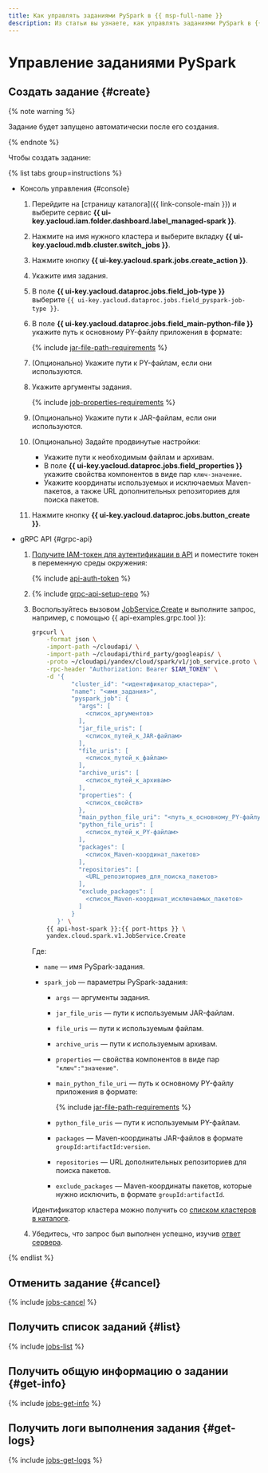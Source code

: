 ```yaml
---
title: Как управлять заданиями PySpark в {{ msp-full-name }}
description: Из статьи вы узнаете, как управлять заданиями PySpark в {{ msp-full-name }}.
---
```


# Управление заданиями PySpark

## Создать задание {#create}

{% note warning %}

Задание будет запущено автоматически после его создания.

{% endnote %}

Чтобы создать задание:

{% list tabs group=instructions %}

- Консоль управления {#console}

    1. Перейдите на [страницу каталога]({{ link-console-main }}) и выберите сервис **{{ ui-key.yacloud.iam.folder.dashboard.label_managed-spark }}**.
    1. Нажмите на имя нужного кластера и выберите вкладку **{{ ui-key.yacloud.mdb.cluster.switch_jobs }}**.
    1. Нажмите кнопку **{{ ui-key.yacloud.spark.jobs.create_action }}**.
    1. Укажите имя задания.
    1. В поле **{{ ui-key.yacloud.dataproc.jobs.field_job-type }}** выберите `{{ ui-key.yacloud.dataproc.jobs.field_pyspark-job-type }}`.
    1. В поле **{{ ui-key.yacloud.dataproc.jobs.field_main-python-file }}** укажите путь к основному PY-файлу приложения в формате:

        {% include [jar-file-path-requirements](../../_includes/managed-spark/jar-file-path-requirements.md) %}

    1. (Опционально) Укажите пути к PY-файлам, если они используются.
    1. Укажите аргументы задания.

       {% include [job-properties-requirements](../../_includes/managed-spark/job-properties-requirements.md) %}

    1. (Опционально) Укажите пути к JAR-файлам, если они используются.
    1. (Опционально) Задайте продвинутые настройки:

        * Укажите пути к необходимым файлам и архивам.
        * В поле **{{ ui-key.yacloud.dataproc.jobs.field_properties }}** укажите свойства компонентов в виде пар `ключ-значение`.
        * Укажите координаты используемых и исключаемых Maven-пакетов, а также URL дополнительных репозиториев для поиска пакетов.

    1. Нажмите кнопку **{{ ui-key.yacloud.dataproc.jobs.button_create }}**.

- gRPC API {#grpc-api}

    1. [Получите IAM-токен для аутентификации в API](../api-ref/authentication.md) и поместите токен в переменную среды окружения:

       {% include [api-auth-token](../../_includes/mdb/api-auth-token.md) %}

    1. {% include [grpc-api-setup-repo](../../_includes/mdb/grpc-api-setup-repo.md) %}

    1. Воспользуйтесь вызовом [JobService.Create](../api-ref/grpc/Job/create.md) и выполните запрос, например, с помощью {{ api-examples.grpc.tool }}:

        ```bash
        grpcurl \
            -format json \
            -import-path ~/cloudapi/ \
            -import-path ~/cloudapi/third_party/googleapis/ \
            -proto ~/cloudapi/yandex/cloud/spark/v1/job_service.proto \
            -rpc-header "Authorization: Bearer $IAM_TOKEN" \
            -d '{
                   "cluster_id": "<идентификатор_кластера>",
                   "name": "<имя_задания>",
                   "pyspark_job": {
                     "args": [
                       <список_аргументов>
                     ],
                     "jar_file_uris": [
                       <список_путей_к_JAR-файлам>
                     ],
                     "file_uris": [
                       <список_путей_к_файлам>
                     ],
                     "archive_uris": [
                       <список_путей_к_архивам>
                     ],
                     "properties": {
                       <список_свойств>
                     },
                     "main_python_file_uri": "<путь_к_основному_PY-файлу>",
                     "python_file_uris": [
                       <список_путей_к_PY-файлам>
                     ],
                     "packages": [
                       <список_Maven-координат_пакетов>
                     ],
                     "repositories": [
                       <URL_репозиториев_для_поиска_пакетов>
                     ],
                     "exclude_packages": [
                       <список_Maven-координат_исключаемых_пакетов>
                     ]
                   }
               }' \
            {{ api-host-spark }}:{{ port-https }} \
            yandex.cloud.spark.v1.JobService.Create
        ```

        Где:

        * `name` — имя PySpark-задания.
        * `spark_job` — параметры PySpark-задания:

            * `args` — аргументы задания.
            * `jar_file_uris` — пути к используемым JAR-файлам.
            * `file_uris` — пути к используемым файлам.
            * `archive_uris` — пути к используемым архивам.
            * `properties` — свойства компонентов в виде пар `"ключ":"значение"`.
            * `main_python_file_uri` — путь к основному PY-файлу приложения в формате:

                {% include [jar-file-path-requirements](../../_includes/data-processing/jar-file-path-requirements.md) %}

            * `python_file_uris` — пути к используемым PY-файлам.
            * `packages` — Maven-координаты JAR-файлов в формате `groupId:artifactId:version`.
            * `repositories` — URL дополнительных репозиториев для поиска пакетов.
            * `exclude_packages` — Maven-координаты пакетов, которые нужно исключить, в формате `groupId:artifactId`.

        Идентификатор кластера можно получить со [списком кластеров в каталоге](cluster-list.md#list-clusters).

    1. Убедитесь, что запрос был выполнен успешно, изучив [ответ сервера](../api-ref/grpc/Job/create.md#yandex.cloud.operation.Operation).

{% endlist %}

## Отменить задание {#cancel}

{% include [jobs-cancel](../../_includes/managed-spark/jobs-cancel.md) %}

## Получить список заданий {#list}

{% include [jobs-list](../../_includes/managed-spark/jobs-list.md) %}

## Получить общую информацию о задании {#get-info}

{% include [jobs-get-info](../../_includes/managed-spark/jobs-get-info.md) %}

## Получить логи выполнения задания {#get-logs}

{% include [jobs-get-logs](../../_includes/managed-spark/jobs-get-logs.md) %}

